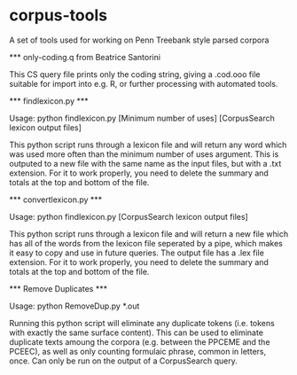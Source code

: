 corpus-tools
============

A set of tools used for working on Penn Treebank style parsed corpora

*** only-coding.q from Beatrice Santorini

This CS query file prints only the coding string, giving a .cod.ooo file
suitable for import into e.g. R, or further processing with automated
tools.

*** findlexicon.py ***

Usage: python findlexicon.py [Minimum number of uses] [CorpusSearch lexicon output files]

This python script runs through a lexicon file and will return any word which was used more often than the minimum number of uses argument. This is outputed to a new file with the same name as the input files, but with a .txt extension.  For it to work properly, you need to delete the summary and totals at the top and bottom of the file.

*** convertlexicon.py ***

Usage: python findlexicon.py [CorpusSearch lexicon output files]

This python script runs through a lexicon file and will return a new file which has all of the words from the lexicon file seperated by a pipe, which makes it easy to copy and use in future queries. The output file has a .lex file extension. For it to work properly, you need to delete the summary and totals at the top and bottom of the file.

*** Remove Duplicates ***

Usage: python RemoveDup.py *.out

Running this python script will eliminate any duplicate tokens (i.e. tokens with exactly the same surface content).  This can be used to eliminate duplicate texts amoung the corpora (e.g. between the PPCEME and the PCEEC), as well as only counting formulaic phrase, common in letters, once.  Can only be run on the output of a CorpusSearch query.
